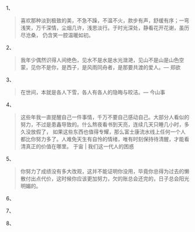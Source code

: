 1、

>喜欢那种淡到极致的美，不急不躁，不温不火，款步有声，舒缓有序；一弯浅笑，万千深情，尘烟几许，浅思淡行。于时光深处，静看花开花谢，虽历尽沧桑，
仍含笑一腔温暖如初。

2、

>我年少偶然识得人间绝色，见水不是水是水光潋滟，见山不是山是山色空蒙，见你不是你，是西子，是风雨同舟者，是那要共渡的爱人。— 郑欲

3、

>在世间，本就是各人下雪，各人有各人的隐晦与皎洁。— 今山事

4、

>这些年我一直提醒自己一件事情，千万不要自己感动自己。大部分人看似的努力，不过是患鑫导致的。什么熬夜看书到天亮，连续几天只睡几小时，多久没放假了，
如果这些东西也值得专耀，那么富士康流水线上任何一个人都比你努力多了。人难免天生有自怜的情绪，唯有时刻保持待清醒，才能看清真正的价值在哪里。 于宙 | 我们这一代人的困惑

5、

>你努力了成绩没有多大改观，这并不能证明你没用，毕竟你总得为过去的懒散付出点代价，这时候你应该更加努力，欠的账总会还完的，日子总会阳光明媚的。

6、



7、



8、
